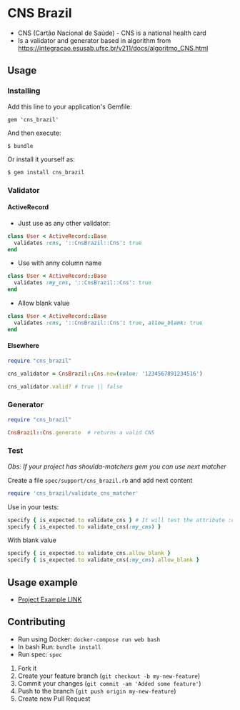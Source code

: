 # CNS Brazil
 - CNS (Cartão Nacional de Saúde) - CNS is a national health card
 - Is a validator and generator based in algorithm from https://integracao.esusab.ufsc.br/v211/docs/algoritmo_CNS.html

## Usage
### Installing
Add this line to your application's Gemfile:

    gem 'cns_brazil'

And then execute:

    $ bundle

Or install it yourself as:

    $ gem install cns_brazil

### Validator
#### ActiveRecord

 - Just use as any other validator:

```ruby
class User < ActiveRecord::Base
  validates :cns, '::CnsBrazil::Cns': true
end
```
 - Use with anny column name

```ruby
class User < ActiveRecord::Base
  validates :my_cns, '::CnsBrazil::Cns': true
end
```

 - Allow blank value

```ruby
class User < ActiveRecord::Base
  validates :cns, '::CnsBrazil::Cns': true, allow_blank: true
end
```

#### Elsewhere

```ruby
require "cns_brazil"

cns_validator = CnsBrazil::Cns.new(value: '1234567891234516')

cns_validator.valid? # true || false
```

### Generator

```ruby
require "cns_brazil"

CnsBrazil::Cns.generate  # returns a valid CNS
```

### Test

_Obs: If your project has shoulda-matchers gem you can use next matcher_

Create a file `spec/support/cns_brazil.rb` and add next content

```ruby
require 'cns_brazil/validate_cns_matcher'
```

Use in your tests:

```ruby
specify { is_expected.to validate_cns } # It will test the attribute :cns by default
specify { is_expected.to validate_cns(:my_cns) }
```
With blank value

```ruby
specify { is_expected.to validate_cns.allow_blank }
specify { is_expected.to validate_cns(:my_cns).allow_blank }
```
## Usage example

 - [Project Example LINK](https://github.com/HDias/HEalth-Challenge)

## Contributing

 - Run using Docker: `docker-compose run web bash`
 - In bash Run: `bundle install`
 - Run spec: `spec`

1. Fork it
2. Create your feature branch (`git checkout -b my-new-feature`)
3. Commit your changes (`git commit -am 'Added some feature'`)
4. Push to the branch (`git push origin my-new-feature`)
5. Create new Pull Request
